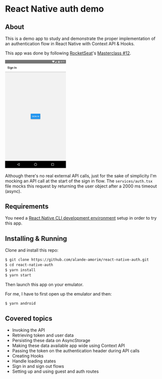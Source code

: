 # React Native auth demo

## About
This is a demo app to study and demonstrate the proper implementation of an authentication flow in React Native with Context API & Hooks.

This app was done by following [RocketSeat](https://rocketseat.com.br/)'s [Masterclass #12](https://www.youtube.com/watch?v=KISMYYXSIX8).

<img src="./.github/screens.gif" width="200" />

Although there's no real external API calls, just for the sake of simplicity I'm mocking an API call at the start of the sign in flow. The `services/auth.tsx` file mocks this request by returning the user object after a 2000 ms timeout (async).

## Requirements
You need a [React Native CLI development environment](https://reactnative.dev/docs/environment-setup) setup in order to try this app.

<h2>Installing & Running</h2>

Clone and install this repo:

```bash
$ git clone https://github.com/alande-amorim/react-native-auth.git
$ cd react-native-auth
$ yarn install
$ yarn start
```

Then launch this app on your emulator. 

For me, I have to first open up the emulator and then:
```bash
$ yarn android
```

<h2>Covered topics</h2>

- Invoking the API
- Retrieving token and user data
- Persisting these data on AsyncStorage
- Making these data available app wide using Context API
- Passing the token on the authentication header during API calls
- Creating Hooks
- Handle loading states
- Sign in and sign out flows
- Setting up and using guest and auth routes

